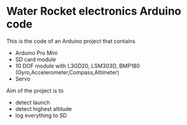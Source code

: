 # Water Rocket electronics Arduino code
This is the code of an Arduino project that contains 
* Arduino Pro Mini
* SD card module
* 10 DOF module with L3GD20, LSM303D, BMP180 (Gyro,Accelerometer,Compass,Altimeter)
* Servo

Aim of the project is to
- detect launch
- detect highest altitude
- log everything to SD

